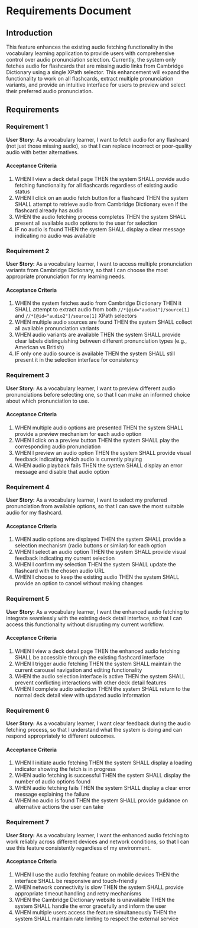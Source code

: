 # Requirements Document

## Introduction

This feature enhances the existing audio fetching functionality in the vocabulary learning application to provide users with comprehensive control over audio pronunciation selection. Currently, the system only fetches audio for flashcards that are missing audio links from Cambridge Dictionary using a single XPath selector. This enhancement will expand the functionality to work on all flashcards, extract multiple pronunciation variants, and provide an intuitive interface for users to preview and select their preferred audio pronunciation.

## Requirements

### Requirement 1

**User Story:** As a vocabulary learner, I want to fetch audio for any flashcard (not just those missing audio), so that I can replace incorrect or poor-quality audio with better alternatives.

#### Acceptance Criteria

1. WHEN I view a deck detail page THEN the system SHALL provide audio fetching functionality for all flashcards regardless of existing audio status
2. WHEN I click on an audio fetch button for a flashcard THEN the system SHALL attempt to retrieve audio from Cambridge Dictionary even if the flashcard already has audio
3. WHEN the audio fetching process completes THEN the system SHALL present all available audio options to the user for selection
4. IF no audio is found THEN the system SHALL display a clear message indicating no audio was available

### Requirement 2

**User Story:** As a vocabulary learner, I want to access multiple pronunciation variants from Cambridge Dictionary, so that I can choose the most appropriate pronunciation for my learning needs.

#### Acceptance Criteria

1. WHEN the system fetches audio from Cambridge Dictionary THEN it SHALL attempt to extract audio from both `//*[@id="audio1"]/source[1]` and `//*[@id="audio2"]/source[1]` XPath selectors
2. WHEN multiple audio sources are found THEN the system SHALL collect all available pronunciation variants
3. WHEN audio variants are available THEN the system SHALL provide clear labels distinguishing between different pronunciation types (e.g., American vs British)
4. IF only one audio source is available THEN the system SHALL still present it in the selection interface for consistency

### Requirement 3

**User Story:** As a vocabulary learner, I want to preview different audio pronunciations before selecting one, so that I can make an informed choice about which pronunciation to use.

#### Acceptance Criteria

1. WHEN multiple audio options are presented THEN the system SHALL provide a preview mechanism for each audio option
2. WHEN I click on a preview button THEN the system SHALL play the corresponding audio pronunciation
3. WHEN I preview an audio option THEN the system SHALL provide visual feedback indicating which audio is currently playing
4. WHEN audio playback fails THEN the system SHALL display an error message and disable that audio option

### Requirement 4

**User Story:** As a vocabulary learner, I want to select my preferred pronunciation from available options, so that I can save the most suitable audio for my flashcard.

#### Acceptance Criteria

1. WHEN audio options are displayed THEN the system SHALL provide a selection mechanism (radio buttons or similar) for each option
2. WHEN I select an audio option THEN the system SHALL provide visual feedback indicating my current selection
3. WHEN I confirm my selection THEN the system SHALL update the flashcard with the chosen audio URL
4. WHEN I choose to keep the existing audio THEN the system SHALL provide an option to cancel without making changes

### Requirement 5

**User Story:** As a vocabulary learner, I want the enhanced audio fetching to integrate seamlessly with the existing deck detail interface, so that I can access this functionality without disrupting my current workflow.

#### Acceptance Criteria

1. WHEN I view a deck detail page THEN the enhanced audio fetching SHALL be accessible through the existing flashcard interface
2. WHEN I trigger audio fetching THEN the system SHALL maintain the current carousel navigation and editing functionality
3. WHEN the audio selection interface is active THEN the system SHALL prevent conflicting interactions with other deck detail features
4. WHEN I complete audio selection THEN the system SHALL return to the normal deck detail view with updated audio information

### Requirement 6

**User Story:** As a vocabulary learner, I want clear feedback during the audio fetching process, so that I understand what the system is doing and can respond appropriately to different outcomes.

#### Acceptance Criteria

1. WHEN I initiate audio fetching THEN the system SHALL display a loading indicator showing the fetch is in progress
2. WHEN audio fetching is successful THEN the system SHALL display the number of audio options found
3. WHEN audio fetching fails THEN the system SHALL display a clear error message explaining the failure
4. WHEN no audio is found THEN the system SHALL provide guidance on alternative actions the user can take

### Requirement 7

**User Story:** As a vocabulary learner, I want the enhanced audio fetching to work reliably across different devices and network conditions, so that I can use this feature consistently regardless of my environment.

#### Acceptance Criteria

1. WHEN I use the audio fetching feature on mobile devices THEN the interface SHALL be responsive and touch-friendly
2. WHEN network connectivity is slow THEN the system SHALL provide appropriate timeout handling and retry mechanisms
3. WHEN the Cambridge Dictionary website is unavailable THEN the system SHALL handle the error gracefully and inform the user
4. WHEN multiple users access the feature simultaneously THEN the system SHALL maintain rate limiting to respect the external service